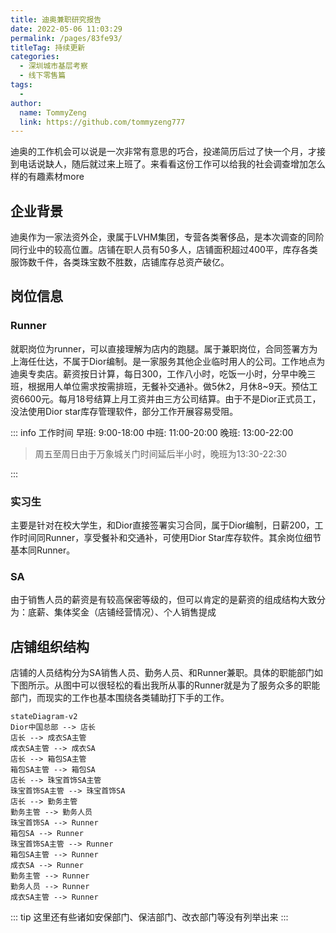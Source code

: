 ```yaml
---
title: 迪奥兼职研究报告
date: 2022-05-06 11:03:29
permalink: /pages/83fe93/
titleTag: 持续更新
categories:
  - 深圳城市基层考察
  - 线下零售篇
tags:
  - 
author: 
  name: TommyZeng
  link: https://github.com/tommyzeng777
---
```


迪奥的工作机会可以说是一次非常有意思的巧合，投递简历后过了快一个月，才接到电话说缺人，随后就过来上班了。来看看这份工作可以给我的社会调查增加怎么样的有趣素材more

## 企业背景
迪奥作为一家法资外企，隶属于LVHM集团，专营各类奢侈品，是本次调查的同阶同行业中的较高位置。店铺在职人员有50多人，店铺面积超过400平，库存各类服饰数千件，各类珠宝数不胜数，店铺库存总资产破亿。


## 岗位信息
### Runner
就职岗位为runner，可以直接理解为店内的跑腿。属于兼职岗位，合同签署方为上海任仕达，不属于Dior编制。是一家服务其他企业临时用人的公司。工作地点为迪奥专卖店。薪资按日计算，每日300，工作八小时，吃饭一小时，分早中晚三班，根据用人单位需求按需排班，无餐补交通补。做5休2，月休8~9天。预估工资6600元。每月18号结算上月工资并由三方公司结算。由于不是Dior正式员工，没法使用Dior star库存管理软件，部分工作开展容易受阻。

::: info 工作时间
早班: 9:00-18:00
中班: 11:00-20:00
晚班: 13:00-22:00
> 周五至周日由于万象城关门时间延后半小时，晚班为13:30-22:30


:::

### 实习生
主要是针对在校大学生，和Dior直接签署实习合同，属于Dior编制，日薪200，工作时间同Runner，享受餐补和交通补，可使用Dior Star库存软件。其余岗位细节基本同Runner。

### SA
由于销售人员的薪资是有较高保密等级的，但可以肯定的是薪资的组成结构大致分为：底薪、集体奖金（店铺经营情况）、个人销售提成
## 店铺组织结构
店铺的人员结构分为SA销售人员、勤务人员、和Runner兼职。具体的职能部门如下图所示。从图中可以很轻松的看出我所从事的Runner就是为了服务众多的职能部门，而现实的工作也基本围绕各类辅助打下手的工作。
```mermaid
stateDiagram-v2
Dior中国总部 --> 店长
店长 --> 成衣SA主管
成衣SA主管 --> 成衣SA
店长 --> 箱包SA主管
箱包SA主管 --> 箱包SA
店长 --> 珠宝首饰SA主管
珠宝首饰SA主管 --> 珠宝首饰SA
店长 --> 勤务主管 
勤务主管 --> 勤务人员
珠宝首饰SA --> Runner
箱包SA --> Runner
珠宝首饰SA主管 --> Runner
箱包SA主管 --> Runner
成衣SA --> Runner
勤务主管 --> Runner
勤务人员 --> Runner
成衣SA主管 --> Runner
```

::: tip
这里还有些诸如安保部门、保洁部门、改衣部门等没有列举出来
:::










